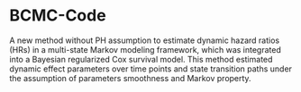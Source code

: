 # BCMC-Code
A new method without PH assumption to estimate dynamic hazard ratios (HRs) in a multi-state Markov modeling framework, which was integrated into a Bayesian regularized Cox survival model. This method estimated dynamic effect parameters over time points and state transition paths under the assumption of parameters smoothness and Markov property.
